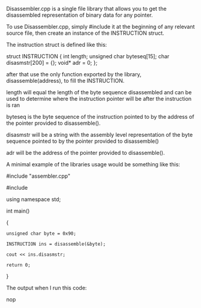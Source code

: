 Disassembler.cpp is a single file library that allows you to get the disassembled representation of binary data for any pointer.

To use Disassembler.cpp, simply #include it at the beginning of any relevant source file, then create an instance of the INSTRUCTION struct.

The instruction struct is defined like this:

struct INSTRUCTION
{
    int length;
    unsigned char byteseq[15];
    char disasmstr[200] = {};
    void* adr = 0;
};

after that use the only function exported by the library, disassemble(address), to fill the INSTRUCTION.

length will equal the length of the byte sequence disassembled and can be used to determine where the instruction pointer will be after the instruction is ran

byteseq is the byte sequence of the instruction pointed to by the address of the pointer provided to disassemble().

disasmstr will be a string with the assembly level representation of the byte sequence pointed to by the pointer provided to disassemble()

adr will be the address of the pointer provided to disassemble().


A minimal example of the libraries usage would be something like this:


#include "assembler.cpp"

#include <iostream>

using namespace std;


int main()

{

	unsigned char byte = 0x90;

	INSTRUCTION ins = disassemble(&byte);

	cout << ins.disasmstr;

	return 0;

}


The output when I run this code:

nop